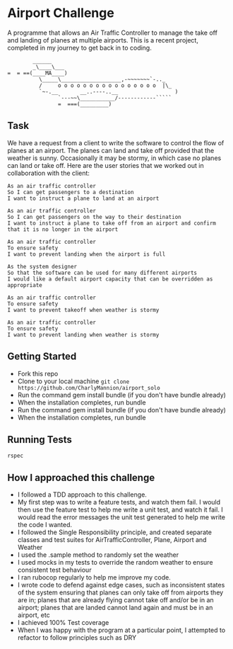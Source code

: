 Airport Challenge
=================

A programme that allows an Air Traffic Controller to manage the take off and landing of planes at multiple airports. This is a recent project, completed in my journey to get back in to coding.

```
        ______
        _\____\___
=  = ==(____MA____)
          \_____\___________________,-~~~~~~~`-.._
          /     o o o o o o o o o o o o o o o o  |\_
          `~-.__       __..----..__                  )
                `---~~\___________/------------`````
                =  ===(_________)

```

Task
-----

We have a request from a client to write the software to control the flow of planes at an airport. The planes can land and take off provided that the weather is sunny. Occasionally it may be stormy, in which case no planes can land or take off.  Here are the user stories that we worked out in collaboration with the client:

```
As an air traffic controller
So I can get passengers to a destination
I want to instruct a plane to land at an airport

As an air traffic controller
So I can get passengers on the way to their destination
I want to instruct a plane to take off from an airport and confirm that it is no longer in the airport

As an air traffic controller
To ensure safety
I want to prevent landing when the airport is full

As the system designer
So that the software can be used for many different airports
I would like a default airport capacity that can be overridden as appropriate

As an air traffic controller
To ensure safety
I want to prevent takeoff when weather is stormy

As an air traffic controller
To ensure safety
I want to prevent landing when weather is stormy
```

Getting Started
---------
* Fork this repo
* Clone to your local machine
`git clone https://github.com/CharlyMannion/airport_solo`
* Run the command gem install bundle (if you don't have bundle already)
* When the installation completes, run bundle
* Run the command gem install bundle (if you don't have bundle already)
* When the installation completes, run bundle

Running Tests
---------
`rspec`


How I approached this challenge
---------
* I followed a TDD approach to this challenge.
* My first step was to write a feature tests, and watch them fail. I would then use the feature test to help me write a unit test, and watch it fail. I would read the error messages the unit test generated to help me write the code I wanted.
* I followed the Single Responsibility principle, and created separate classes and test suites for AirTrafficController, Plane, Airport and Weather
* I used the .sample method to randomly set the weather
* I used mocks in my tests to override the random weather to ensure consistent test behaviour
* I ran rubocop regularly to help me improve my code.
* I wrote code to defend against edge cases, such as inconsistent states of the system ensuring that planes can only take off from airports they are in; planes that are already flying cannot take off and/or be in an airport; planes that are landed cannot land again and must be in an airport, etc
* I achieved 100% Test coverage
* When I was happy with the program at a particular point, I attempted to refactor to follow principles such as DRY
